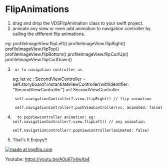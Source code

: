 # FlipAnimations

1. drag and drop the VDSFlipAnimation class to your swift project.
2. animate any view or even add animation to navigation controller by calling the different flip animations.

  eg: profileImageView.flipLeft()
      profileImageView.flipRight()
      profileImageView.flipTop()      
      profileImageView.flipBottom()
      profileImageView.flipCurlUp()
      profileImageView.flipCurlDown()
      
3.      or to navigation controller as 
      
      eg: let vc : SecondViewController = self.storyboard?.instantiateViewController(withIdentifier: "SecondViewController") as! SecondViewController
        
        self.navigationController?.view.flipRight() // flip animation
        
        self.navigationController?.pushViewController(vc, animated: false)

 4.       to popViewcontroller animation: eg:  self.navigationController?.view.flipLeft() // any animation
        
        self.navigationController?.popViewController(animated: false)
        
 5.    That's It Enjoyy!!


<a href="https://imgflip.com/gif/242rgl"><img src="https://i.imgflip.com/242rgl.gif" title="made at imgflip.com"/></a>



Youtube: https://youtu.be/A0u67x4wXa4
